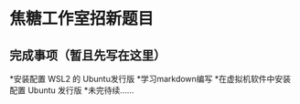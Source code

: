 # 焦糖工作室招新题目

## 完成事项（暂且先写在这里）
  *安装配置 WSL2 的 Ubuntu发行版
  *学习markdown编写
  *在虚拟机软件中安装配置 Ubuntu 发行版
  *未完待续……
  
